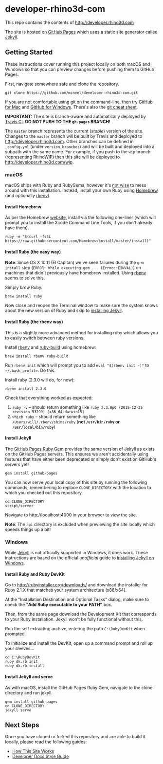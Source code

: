 # developer-rhino3d-com

This repo contains the contents of http://developer.rhino3d.com

The site is hosted on [GitHub Pages](https://pages.github.com/) which uses a static site generator called [Jekyll](http://jekyllrb.com/).


## Getting Started

These instructions cover running this project locally on both macOS and Windows so that you can preview changes before pushing them to GitHub Pages.

First, navigate somewhere safe and clone the repository.

```
git clone https://github.com/mcneel/developer-rhino3d-com.git
```

If you are not comfortable using git on the command-line, then try [GitHub for Mac](https://mac.github.com/) and [GitHub for Windows](https://windows.github.com/). There's also the [git cheat sheet](https://training.github.com/kit/downloads/github-git-cheat-sheet.pdf).

**IMPORTANT:** The site is branch-aware and automatically deployed by [Travis CI](https://travis-ci.org/mcneel/developer-rhino3d-com). **DO NOT PUSH TO THE `gh-pages` BRANCH!**

The `master` branch represents the current (_stable_) version of the site.  Changes to the `master` branch will be built by Travis and deployed to http://developer.rhino3d.com.  Other branches can be defined in `_config.yml` (under `version_branches`) and will be built and deployed into a subpath with the same name.  For example, if you push to the `wip` branch (representing RhinoWIP) then this site will be deployed to http://developer.rhino3d.com/wip.


### macOS

macOS ships with Ruby and RubyGems, however it's [not wise](https://github.com/mcneel/developer-rhino3d-com/pull/2#issuecomment-112601698) to mess around with this installation. Instead, install your own Ruby using [Homebrew](http://brew.sh) (and optionally [rbenv](#install-ruby--the-rbenv-way-)).

#### Install Homebrew

As per the Homebrew [website](http://brew.sh), install via the following one-liner (which will prompt you to install the Xcode Command Line Tools, if you don't already have them).

```
ruby -e "$(curl -fsSL https://raw.githubusercontent.com/Homebrew/install/master/install)"
```

#### Install Ruby (the easy way)

**Note**: Since OS X 10.11 (El Capitan) we've seen failures during the `gem install` step (`ERROR: While executing gem ... (Errno::EINVAL)`) on machines that didn't previously have homebrew installed. Using [rbenv](#install-ruby-the-rbenv-way) seems to solve this.

Simply _brew_ Ruby.

```
brew install ruby
```

Now close and reopen the Terminal window to make sure the system knows about the new version of Ruby and skip to [installing Jekyll](#install-jekyll).

#### Install Ruby (the rbenv way)

This is a slightly more advanced method for installing ruby which allows you to easily switch between ruby versions.

Install [rbenv](https://github.com/rbenv/rbenv) and [ruby-build](https://github.com/rbenv/ruby-build) using homebrew:
```
brew install rbenv ruby-build
```

Run `rbenv init` which will prompt you to add `eval "$(rbenv init -)"` to `~/.bash_profile`. Do this.

Install ruby (2.3.0 will do, for now):

```
rbenv install 2.3.0
```

Check that everything worked as expected:

1. `ruby -v` – should return something like `ruby 2.3.0p0 (2015-12-25 revision 53290) [x86_64-darwin15]`
2. `which ruby` – should return something like `/Users/will/.rbenv/shims/ruby` (**not `/usr/bin/ruby` or `/usr/local/bin/ruby`**)

#### Install Jekyll

The [GitHub Pages Ruby Gem](https://github.com/github/pages-gem) provides the same version of Jekyll as exists on the GitHub Pages servers. This ensures we aren't accidentally using features that have either been deprecated or simply don't exist on GitHub's servers yet!

```
gem install github-pages
```

You can now serve your local copy of this site by running the following commands, remembering to replace `CLONE_DIRECTORY` with the location to which you checked out this repository.

```
cd CLONE_DIRECTORY
script/server
```

Navigate to http://localhost:4000 in your browser to view the site.

**Note**: The `api` directory is excluded when previewing the site locally which speeds things up a bit!


### Windows

While [Jekyll](http://jekyllrb.com/docs/windows/) is not officially supported in Windows, it does work.  These instructions are based on the official _unofficial_ guide to [installing Jekyll on Windows](http://jekyll-windows.juthilo.com/).

#### Install Ruby and Ruby DevKit

Go to http://rubyinstaller.org/downloads/ and download the installer for Ruby 2.1.X that matches your system architecture (x86/x64).

At the "Installation Destination and Optional Tasks" dialog, make sure to check the **"Add Ruby executable to your PATH"** box.

Then, from the same page download the Development Kit that corresponds to your Ruby installation. Jekyll won't be fully functional without this.

Run the self extracting archive, entering the path `C:\RubyDevKit` when prompted.

To initialize and install the DevKit, open up a command prompt and roll up your sleeves...

```
cd C:\RubyDevKit
ruby dk.rb init
ruby dk.rb install
```

#### Install Jekyll and serve

As with macOS, install the GitHub Pages Ruby Gem, navigate to the clone directory and run jekyll.

```
gem install github-pages
cd CLONE_DIRECTORY
jekyll serve
```

## Next Steps

Once you have cloned or forked this repository and are able to build it locally, please read the following guides:

- [How This Site Works](http://developer.rhino3d.com/guides/general/how_this_site_works/)
- [Developer Docs Style Guide](http://developer.rhino3d.com/guides/general/developer_docs_style_guide/)
